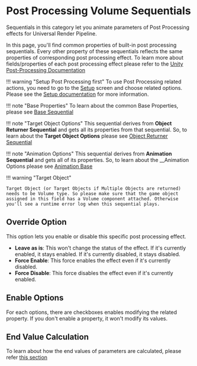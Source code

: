 # Post Processing Volume Sequentials

Sequentials in this category let you animate parameters of Post Processing effects for Universal Render Pipeline. 

In this page, you'll find common properties of built-in post processing sequentials. Every other property of these sequentials reflects the same properties of corresponding post processing effect. To learn more about fields/properties of each post processing effect please refer to the [Unity Post-Processing Documentation](https://docs.unity3d.com/6000.2/Documentation/Manual/urp/EffectList.html)

!!! warning "Setup Post Processing first"
    To use Post Processing related actions, you need to go to the [Setup](../../../setup.md) screen and choose related options. Please see the [Setup documentation](../../../setup.md) for more information.


!!! note "Base Properties"
    To learn about the common Base Properties, please see [Base Sequential](../../sequential_base.md)

!!! note "Target Object Options"
    This sequential derives from __Object Returner Sequential__ and gets all its properties from that sequential. So, to learn about the __Target Object Options__ please see [Object Returner Sequential](../../sequentialobjectreturner/index.md)

!!! note "Animation Options"
    This sequential derives from __Animation Sequential__ and gets all of its properties. So, to learn about the __Animation Options please see [Animation Base](../../animationsequentials/index.md)

!!! warning "Target Object"
 
    Target Object (or Target Objects if Multiple Objects are returned) needs to be Volume type. So please make sure that the game object assigned in this field has a Volume component attached. Otherwise you'll see a runtime error log when this sequential plays.


## Override Option

This option lets you enable or disable this specific post processing effect.

* __Leave as is__: This won't change the status of the effect. If it's currently enabled, it stays enabled. If it's currently disabled, it stays disabled.
* __Force Enable__: This force enables the effect even if it's currently disabled.
* __Force Disable__: This force disables the effect even if it's currently enabled.


## Enable Options

For each options, there are checkboxes enables modifying the related property. If you don't enable a property, it won't modify its values.

## End Value Calculation
    
To learn about how the end values of parameters are calculated, please refer [this section](../../../endvaluetypecalculation.md)


